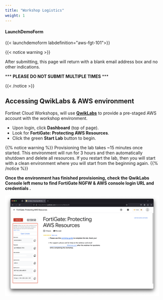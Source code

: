 ```yaml
---
title: "Workshop Logistics"
weight: 1
---
```



#### LaunchDemoForm
{{< launchdemoform labdefinition="aws-fgt-101">}}

{{< notice warning >}} 

After submitting, this page will return with a blank email address box and no other indications.

\*\*\* __PLEASE DO NOT SUBMIT MULTIPLE TIMES__ \*\*\*  

{{< /notice >}}

## Accessing QwikLabs & AWS environment



Fortinet Cloud Workshops, will use [**QwikLabs**](https://fortinet.qwiklabs.com/paths) to provide a pre-staged AWS account with the workshop environment.

- Upon login, click **Dashboard** (top of page).
- Look for **FortiGate: Protecting AWS Resources**.
- Click the green **Start Lab** button to begin.

{{% notice warning %}}
Provisioning the lab takes ~15 minutes once started.  This environment will run for 3 hours and then automatically shutdown and delete all resources.  If you restart the lab, then you will start with a clean environment where you will start from the beginning again.
{{% /notice %}}

**Once the environment has finished provisioning, check the QwikLabs Console left menu to find FortiGate NGFW & AWS console login URL and credentials .**

![](image-ql1.png)